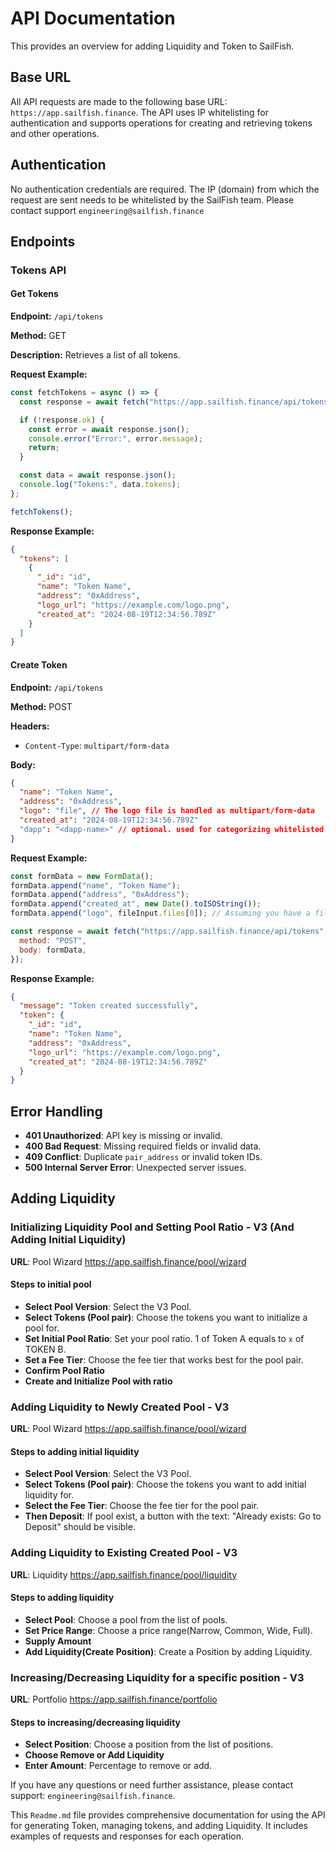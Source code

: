# API Documentation

This provides an overview for adding Liquidity and Token to SailFish.

## Base URL

All API requests are made to the following base URL: `https://app.sailfish.finance`. The API uses IP whitelisting for authentication and supports operations for creating and retrieving tokens and other operations.

## Authentication

No authentication credentials are required. The IP (domain) from which the request are sent needs to be whitelisted by the SailFish team. Please contact support `engineering@sailfish.finance`

## Endpoints

### Tokens API

#### Get Tokens

**Endpoint:** `/api/tokens`

**Method:** GET

**Description:** Retrieves a list of all tokens.

**Request Example:**

```javascript
const fetchTokens = async () => {
  const response = await fetch("https://app.sailfish.finance/api/tokens");

  if (!response.ok) {
    const error = await response.json();
    console.error("Error:", error.message);
    return;
  }

  const data = await response.json();
  console.log("Tokens:", data.tokens);
};

fetchTokens();
```

**Response Example:**

```json
{
  "tokens": [
    {
      "_id": "id",
      "name": "Token Name",
      "address": "0xAddress",
      "logo_url": "https://example.com/logo.png",
      "created_at": "2024-08-19T12:34:56.789Z"
    }
  ]
}
```

#### Create Token

**Endpoint:** `/api/tokens`

**Method:** POST

**Headers:**

- `Content-Type`: `multipart/form-data`

**Body:**

```json
{
  "name": "Token Name",
  "address": "0xAddress",
  "logo": "file", // The logo file is handled as multipart/form-data
  "created_at": "2024-08-19T12:34:56.789Z"
  "dapp": "<dapp-name>" // optional. used for categorizing whitelisted pools
}
```

**Request Example:**

```javascript
const formData = new FormData();
formData.append("name", "Token Name");
formData.append("address", "0xAddress");
formData.append("created_at", new Date().toISOString());
formData.append("logo", fileInput.files[0]); // Assuming you have a file input

const response = await fetch("https://app.sailfish.finance/api/tokens", {
  method: "POST",
  body: formData,
});
```

**Response Example:**

```json
{
  "message": "Token created successfully",
  "token": {
    "_id": "id",
    "name": "Token Name",
    "address": "0xAddress",
    "logo_url": "https://example.com/logo.png",
    "created_at": "2024-08-19T12:34:56.789Z"
  }
}
```

## Error Handling

- **401 Unauthorized**: API key is missing or invalid.
- **400 Bad Request**: Missing required fields or invalid data.
- **409 Conflict**: Duplicate `pair_address` or invalid token IDs.
- **500 Internal Server Error**: Unexpected server issues.

## Adding Liquidity

### Initializing Liquidity Pool and Setting Pool Ratio - V3 (And Adding Initial Liquidity)

**URL**: Pool Wizard <https://app.sailfish.finance/pool/wizard>

#### **Steps to initial pool**

- **Select Pool Version**: Select the V3 Pool.
- **Select Tokens (Pool pair)**: Choose the tokens you want to initialize a pool for.
- **Set Initial Pool Ratio**: Set your pool ratio. 1 of Token A equals to `x` of TOKEN B.
- **Set a Fee Tier**: Choose the fee tier that works best for the pool pair.
- **Confirm Pool Ratio**
- **Create and Initialize Pool with ratio**

### Adding Liquidity to Newly Created Pool - V3

**URL**: Pool Wizard <https://app.sailfish.finance/pool/wizard>

#### **Steps to adding initial liquidity**

- **Select Pool Version**: Select the V3 Pool.
- **Select Tokens (Pool pair)**: Choose the tokens you want to add initial liquidity for.
- **Select the Fee Tier**: Choose the fee tier for the pool pair.
- **Then Deposit**: If pool exist, a button with the text: "Already exists: Go to Deposit" should be visible.

### Adding Liquidity to Existing Created Pool - V3

**URL**: Liquidity <https://app.sailfish.finance/pool/liquidity>

#### **Steps to adding liquidity**

- **Select Pool**: Choose a pool from the list of pools.
- **Set Price Range**: Choose a price range(Narrow, Common, Wide, Full).
- **Supply Amount**
- **Add Liquidity(Create Position)**: Create a Position by adding Liquidity.

### Increasing/Decreasing Liquidity for a specific position - V3

**URL**: Portfolio <https://app.sailfish.finance/portfolio>

#### **Steps to increasing/decreasing liquidity**

- **Select Position**: Choose a position from the list of positions.
- **Choose Remove or Add Liquidity**
- **Enter Amount**: Percentage to remove or add.

If you have any questions or need further assistance, please contact support: `engineering@sailfish.finance`.

This `Readme.md` file provides comprehensive documentation for using the API for generating Token, managing tokens, and adding Liquidity. It includes examples of requests and responses for each operation.
